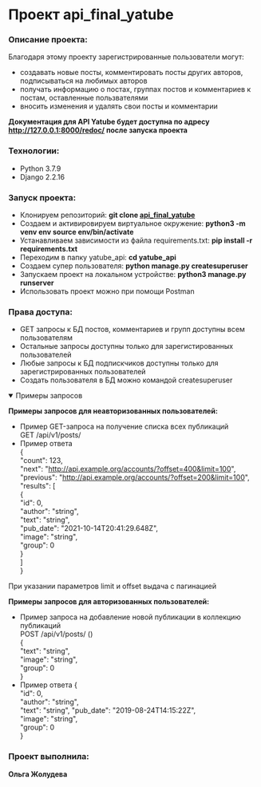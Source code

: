 # Проект api_final_yatube

### Описание проекта:

Благодаря этому проекту зарегистрированные пользователи  могут:
 - создавать новые посты, комментировать посты других авторов, подписываться на любимых авторов
 - получать информацию о постах, группах постов и комментариев к постам, оставленные пользвателями
 - вносить изменения и удалять свои посты и комментарии

**Документация для API Yatube будет доступна по адресу http://127.0.0.1:8000/redoc/ после запуска проекта**

### Технологии:
- Python 3.7.9
- Django 2.2.16

### Запуск проекта:

- Клонируем репозиторий: **git clone [api_final_yatube](https://github.com/Olga-Zholudeva/api_final_yatube)**
- Cоздаем и активировируем виртуальное окружение: **python3 -m venv env source env/bin/activate**
- Устанавливаем зависимости из файла requirements.txt: **pip install -r requirements.txt**
- Переходим в папку yatube_api: **cd yatube_api**
- Создаем супер пользователя: **python manage.py createsuperuser**
- Запускаем проект на локальном устройстве: **python3 manage.py runserver**
- Использовать проект можно при помощи Postman

### Права доступа:
- GET запросы к БД постов, комментариев и групп доступны всем пользователям
- Остальные запросы доступны только для зарегистированных пользователей 
- Любые запросы к БД подпискчиков доступны только для зарегистрированных пользователей
- Создать пользователя в БД можно командой createsuperuser

<details open>
 <summary>Примеры запросов</summary>  
 
 **Примеры запросов для неавторизованных пользователей:**  
 - Пример GET-запроса на получение списка всех публикаций  
 GET /api/v1/posts/  
 - Пример ответа  
 {  
   "count": 123,  
   "next": "http://api.example.org/accounts/?offset=400&limit=100",  
   "previous": "http://api.example.org/accounts/?offset=200&limit=100",  
   "results": [  
               {  
                 "id": 0,  
                 "author": "string",  
                 "text": "string",  
                 "pub_date": "2021-10-14T20:41:29.648Z",  
                 "image": "string",  
                 "group": 0  
               }  
           ]  
 }  
 
 При указании параметров limit и offset выдача с пагинацией
 
 **Примеры запросов для авторизованных пользователей:**  
 - Пример запроса на добавление новой публикации в коллекцию публикаций  
 POST /api/v1/posts/ ()  
 {  
   "text": "string",  
   "image": "string",  
   "group": 0  
 }  
 - Пример ответа
 {  
   "id": 0,  
   "author": "string",  
   "text": "string",
   "pub_date": "2019-08-24T14:15:22Z",  
   "image": "string",  
   "group": 0  
 }  
</details>

### Проект выполнила:

 **Ольга Жолудева**
